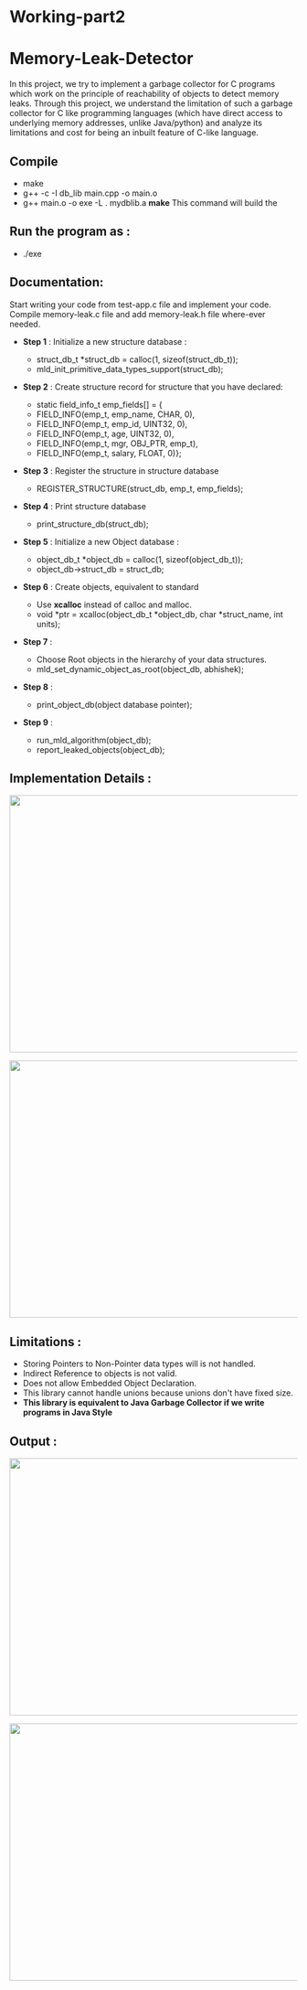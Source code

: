 # Working-part2
# Memory-Leak-Detector
In this project, we try to implement a garbage collector for C programs which work on the principle of reachability of objects to detect memory leaks. Through this project, we understand the limitation of such a garbage collector for C like programming languages (which have direct access to underlying memory addresses, unlike Java/python) and analyze its limitations and cost for being an inbuilt feature of C-like language.


## Compile
  * make           
  * g++ -c -I db_lib main.cpp -o main.o
  * g++ main.o -o exe -L . mydblib.a
**make** This command will build the 

## Run the program as :
  * ./exe

## Documentation:
Start writing your code from test-app.c file and implement your code. Compile memory-leak.c file and add memory-leak.h file where-ever needed.

  * **Step 1** : Initialize a new structure database :
    * struct_db_t *struct_db = calloc(1, sizeof(struct_db_t));
    * mld_init_primitive_data_types_support(struct_db);

  * **Step 2** : Create structure record for structure that you have declared:
    * static field_info_t emp_fields[] = {
    *    FIELD_INFO(emp_t, emp_name, CHAR,    0),
    *    FIELD_INFO(emp_t, emp_id,   UINT32,  0),
    *    FIELD_INFO(emp_t, age,      UINT32,  0),
    *    FIELD_INFO(emp_t, mgr,      OBJ_PTR, emp_t),
    *    FIELD_INFO(emp_t, salary,   FLOAT, 0)};

  * **Step 3** : Register the structure in structure database
    * REGISTER_STRUCTURE(struct_db, emp_t, emp_fields);

  * **Step 4** : Print structure database
    * print_structure_db(struct_db);

  * **Step 5** : Initialize a new Object database :
    * object_db_t *object_db = calloc(1, sizeof(object_db_t));
    * object_db->struct_db = struct_db;
    
  * **Step 6** : Create objects, equivalent to standard 
    * Use **xcalloc** instead of calloc and malloc.
    * void *ptr = xcalloc(object_db_t *object_db, char *struct_name, int units);

  * **Step 7** :
    * Choose Root objects in the hierarchy of your data structures.
    * mld_set_dynamic_object_as_root(object_db, abhishek);

  * **Step 8** :
    * print_object_db(object database pointer);
    
  * **Step 9** :
    * run_mld_algorithm(object_db);
    * report_leaked_objects(object_db);

## Implementation Details :
<p>
  <img src="Screenshots/s2.jpg" width="700" height="450">
</p>
<p>
  <img src="Screenshots/s1.jpg" width="700" height="450">
</p>

## Limitations :
  * Storing Pointers to Non-Pointer data types will is not handled.
  * Indirect Reference to objects is not valid.
  * Does not allow Embedded Object Declaration.
  * This library cannot handle unions because unions don't have fixed size.
  * **This library is equivalent to Java Garbage Collector if we write programs in Java Style**

## Output :
<p>
  <img src="Screenshots/s3.png" width="700" height="450">
</p>
<p>
  <img src="Screenshots/s4.png" width="700" height="450">
</p>